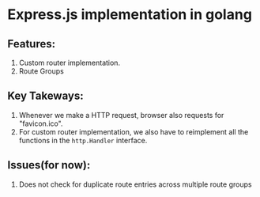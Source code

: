 # Express.js implementation in golang 

## Features: 
1. Custom router implementation.
2. Route Groups 

## Key Takeways: 
1. Whenever we make a HTTP request, browser also requests for "favicon.ico".
2. For custom router implementation, we also have to reimplement all the functions in the `http.Handler` interface.

## Issues(for now): 
1. Does not check for duplicate route entries across multiple route groups